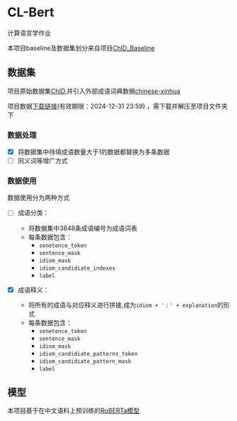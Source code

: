 # CL-Bert

计算语言学作业

本项目baseline及数据集划分来自项目[ChID_Baseline](https://github.com/Zce1112zslx/ChID_baseline)

## 数据集
项目原始数据集[ChID](https://github.com/chujiezheng/ChID-Dataset),并引入外部成语词典数据[chinese-xinhua](https://github.com/pwxcoo/chinese-xinhua/blob/master/data/idiom.json)

项目数据[下载链接](https://disk.pku.edu.cn:443/link/EA423797D6BC5E8CBC322F17B7DC3471)(有效期限：2024-12-31 23:59)
，需下载并解压至项目文件夹下

### 数据处理
- [x] 将数据集中待填成语数量大于1的数据都替换为多条数据
- [ ] 同义词等增广方式

### 数据使用
数据使用分为两种方式
- [ ] 成语分类：
  - 将数据集中3848条成语编号为成语词表
  - 每条数据包含：
    - `senetence_token`
    - `sentence_mask`
    - `idiom_mask`
    - `idiom_candidiate_indexes`
    - `label`

- [x] 成语释义： 
  - 将所有的成语与对应释义进行拼接,成为`idiom + '：' + explanation`的形式
  - 每条数据包含：
    - `senetence_token`
    - `sentence_mask`
    - `idiom_mask`
    - `idiom_candidiate_patterns_token`
    - `idiom_candidiate_pattern_mask`
    - `label`
  
## 模型
本项目基于在中文语料上预训练的[RoBERTa模型](https://github.com/ymcui/Chinese-BERT-wwm)